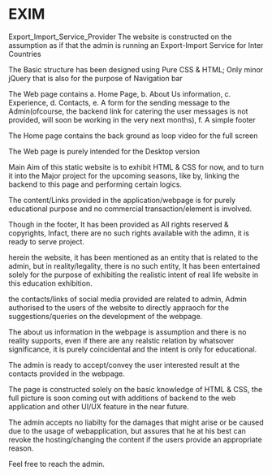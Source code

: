 # EXIM
Export_Import_Service_Provider
The website is constructed on the assumption as if that the admin is running an Export-Import Service for Inter Countries


The Basic structure has been designed using Pure CSS & HTML;
Only minor jQuery that is also for the purpose of Navigation bar

The Web page contains
a. Home Page,
b. About Us information,
c. Experience,
d. Contacts,
e. A form for the sending message to the Admin(ofcourse, the backend link for catering the user messages is not provided, will soon be working in the very next months),
f. A simple footer



The Home page contains the back ground as loop video for the full screen

The Web page is purely intended for the Desktop version


Main Aim of this static website is to exhibit HTML & CSS for now, and to turn it into the Major project for the upcoming seasons, like by, linking the backend to this page and performing certain logics.


The content/Links provided in the application/webpage is for purely educational purpose and no commercial transaction/element is involved.

Though in the footer, It has been provided as All rights reserved & copyrights, Infact, there are no such rights available with the adimn, it is ready to serve project.

herein the website, it has been mentioned as an entity that is related to the admin, but in reality/legality, there is no such entity, It has been entertained solely for the purpose of exhibiting the realistic intent of real life website in this education exhibition.

the contacts/links of social media provided are related to admin, Admin authorised to the users of the website to directly appraoch for the suggestions/queries on the development of the webpage.

The about us information in the webpage is assumption and there is no reality supports, even if there are any realstic relation by whatsover significance, it is purely coincidental and the intent is only for educational.

The admin is ready to accept/convey the user interested result at the contacts provided in the webpage.

The page is constructed solely on the basic knowledge of HTML & CSS, the full picture is soon coming out with additions of backend to the web application and other UI/UX feature in the near future.


The admin accepts no liabilty for the damages that might arise or be caused due to the usage of webapplication, but assures that he at his best can revoke the hosting/changing the content if the users provide an appropriate reason.


Feel free to reach the admin.
